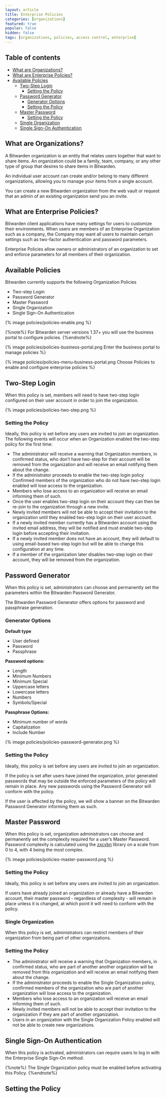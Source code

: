```yaml
---
layout: article
title: Enterprise Policies
categories: [organizations]
featured: true
popular: false
hidden: false
tags: [organizations, policies, access control, enterprise]
---
```

## Table of contents

- [What are Organizations?](#what-are-organizations)
- [What are Enterprise Policies?](#what-are-enterprise-policies)
- [Available Policies](#available-policies)
  * [Two-Step Login](#two-step-login)
    + [Setting the Policy](#setting-the-policy)
  * [Password Generator](#password-generator)
    + [Generator Options](#generator-options)
    + [Setting the Policy](#setting-the-policy-1)
  * [Master Password](#master-password)
    + [Setting the Policy](#setting-the-policy-2)
  * [Single Organization](#single-organization)
  * [Single Sign-On Authentication](#single-sign-on-authentication)

## What are Organizations?

A Bitwarden organization is an entity that relates users together that want to share items. An organization could be a family, team, company, or any other type of group that desires to share items in Bitwarden.

An individual user account can create and/or belong to many different organizations, allowing you to manage your items from a single account.

You can create a new Bitwarden organization from the web vault or request that an admin of an existing organization send you an invite.

## What are Enterprise Policies?

Bitwarden client applications have many settings for users to customize their environments. When users are members of an Enterprise Organization such as a company, the Company may want all users to maintain certain settings such as two-factor authentication and password parameters.

Enterprise Policies allow owners or administrators of an organization to set and enforce parameters for all members of their organization.

## Available Policies

Bitwarden currently supports the following Organization Policies
- Two-step Login
- Password Generator
- Master Password
- Single Organization
- Single Sign-On Authentication

{% image policies/policies-enable.png %}

{%note%}
For Bitwarden server versions 1.37+ you will use the business portal to configure policies.
{%endnote%}

{% image policies/policies-business-portal.png Enter the business portal to manage policies %}

{% image policies/policies-menu-business-portal.png Choose Policies to enable and configure enterprise policies %}

## Two-Step Login

When this policy is set, members will need to have two-step login configured on their user account in order to join the organization.

{% image policies/policies-two-step.png %}

### Setting the Policy

Ideally, this policy is set before any users are invited to join an organization. The following events will occur when an Organization enabled the two-step policy for the first time:

- The administrator will receive a warning that Organization members, in confirmed status, who don’t have two-step for their account will be removed from the organization and will receive an email notifying them about the change.
- If the administrator proceeds to enable the two-step login policy Confirmed members of the organization who do not have two-step login enabled will lose access to the organization.
- Members who lose access to an organization will receive an email informing them of such.
 - Once the user enables two-step login on their account they can then be re-join to the organization through a new invite.
 - Newly invited members will not be able to accept their invitation to the organization until they enabled two-step login on their user account.
- If a newly invited member currently has a Bitwarden account using the invited email address, they will be notified and must enable two-step login before accepting their invitation.
 - If a newly invited member does not have an account, they will default to using email-based two-step login but will be able to change this configuration at any time.
- If a member of the organization later disables two-step login on their account, they will be removed from the organization.

## Password Generator

When this policy is set, administrators can choose and permanently set the parameters within the Bitwarden Password Generator.

The Bitwarden Password Generator offers options for password and passphrase generation.

### Generator Options

**Default type**
- User defined
- Password
- Passphrase

**Password options:**
- Length
- Minimum Numbers
- Minimum Special
- Uppercase letters
- Lowercase letters
- Numbers
- Symbols/Special

**Passphrase Options:**
- Minimum number of words
- Capitalization
- Include Number

{% image policies/policies-password-generator.png %}

### Setting the Policy

Ideally, this policy is set before any users are invited to join an organization.

If the policy is set after users have joined the organization, prior generated passwords that may be outside the enforced parameters of the policy will remain in place. Any new passwords using the Password Generator will conform with the policy.

If the user is affected by the policy, we will show a banner on the Bitwarden Password Generator informing them as such.

## Master Password

When this policy is set, organization administrators can choose and permanently set the complexity required for a user’s Master Password. Password complexity is calculated using the [zxcvbn](https://github.com/dropbox/zxcvbn) library on a scale from 0 to 4, with 4 being the most complex.

{% image policies/policies-master-password.png %}

### Setting the Policy

Ideally, this policy is set before any users are invited to join an organization.

If users have already joined an organization or already have a Bitwarden account, their master password - regardless of complexity - will remain in place unless it is changed, at which point it will need to conform with the policy.

### Single Organization

When this policy is set, administrators can restrict members of their organization from being part of other organizations.

### Setting the Policy

- The administrator will receive a warning that Organization members, in confirmed status, who are part of another another orgaization will be removed from this organization and will receive an email notifying them about the change.
- If the administrator proceeds to enable the Single Organization policy, confirmed members of the organization who are part of another organization will lose access to the organization.
- Members who lose access to an organization will receive an email informing them of such.
- Newly invited members will not be able to accept their invitation to the organization if they are part of another organization.
- Users in an organization with the Single Organization Policy enabled will not be able to create new organizations.

## Single Sign-On Authentication

When this policy is activated, administrators can require users to log in with the Enterprise Single Sign-On method.

{%note%}
The Single Organization policy must be enabled before activating this Policy.
{%endnote%}
## Setting the Policy

